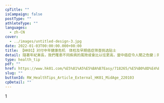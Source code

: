 ```yaml
---
cpTitle: ""
isCampaign: false
postType: ""
athleteType: ""
languages:
  - zh-CN
cover:
  - ../images/untitled-design-3.jpg
date: 2022-01-03T00:00:00.000+08:00
title: 【HK01】对付中年健康危机　体检及早期癌症筛查挑选贴士
detail: 隨著年紀漸長，我們罹患不同疾病的風險或會比以往更高，當中癌症令人聞之色變；同時，大家都開始關注體檢套餐的項目或談論哪一家體檢中心較好。
type: health_tip
pdf: ""
href: https://www.hk01.com/%E5%81%A5%E5%BA%B7Easy/718265/%E5%B0%8D%E4%BB%98%E4%B8%AD%E5%B9%B4%E5%81%A5%E5%BA%B7%E5%8D%B1%E6%A9%9F-%E9%AB%94%E6%AA%A2%E5%8F%8A%E6%97%A9%E6%9C%9F%E7%99%8C%E7%97%87%E7%AF%A9%E6%9F%A5%E6%8C%91%E9%81%B8%E8%B2%BC%E5%A3%AB
slug: ""
buttonId: RW_HealthTips_Article_External_HK01_MidAge_220103
cpDetail: ""
---
```

1
